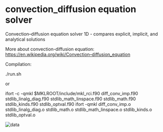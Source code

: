 # convection_diffusion equation solver
Convection–diffusion equation solver 1D - compares explicit, implicit, and analytical solutions

More about convection-diffusion equation:
https://en.wikipedia.org/wiki/Convection–diffusion_equation 


Compilation: 

./run.sh

or 

ifort -c -qmkl $MKLROOT/include/mkl_rci.f90 diff_conv_imp.f90 stdlib_linalg_diag.f90 stdlib_math_linspace.f90 stdlib_math.f90 stdlib_kinds.f90 stdlib_optval.f90
ifort -qmkl diff_conv_imp.o stdlib_linalg_diag.o stdlib_math.o stdlib_math_linspace.o stdlib_kinds.o stdlib_optval.o

![data](https://user-images.githubusercontent.com/11892854/165896367-37355c9f-a0fe-4d13-8ec0-dbe0b0c215ce.png)




